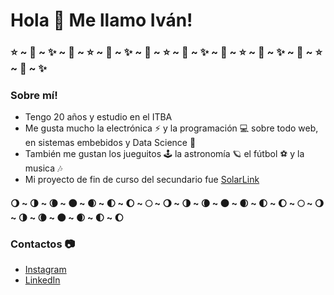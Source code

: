 # Hola 👋 Me llamo Iván!

### ⭐ ~ 🌟 ~ ✨ ~ 🌟 ~ ⭐ ~ 🌟 ~ ✨ ~ 🌟 ~ ⭐ ~ 🌟 ~ ✨ ~ 🌟 ~ ⭐ ~ 🌟 ~ ✨ ~ 🌟 ~ ⭐ ~ 🌟 ~ ✨
### Sobre mí!
- Tengo 20 años y estudio en el ITBA<br>
- Me gusta mucho la electrónica ⚡ y la programación 💻 sobre todo web, en sistemas embebidos y Data Science 🔬<br>
- También me gustan los jueguitos 🕹 la astronomía 🪐 el fútbol ⚽ y la musica 🎶<br>
- Mi proyecto de fin de curso del secundario fue [SolarLink](https://github.com/solarlink-ar/solarlink)<br>

#### 🌖 ~ 🌗 ~ 🌘 ~ 🌑 ~ 🌒 ~ 🌓 ~ 🌔 ~ 🌕 ~ 🌖 ~ 🌗 ~ 🌘 ~ 🌑 ~ 🌒 ~ 🌓 ~ 🌔 ~ 🌕 ~ 🌖 ~ 🌗 ~ 🌘 ~ 🌑 ~ 🌒 ~ 🌓 ~ 🌔

### Contactos 📷
- [Instagram](https://www.instagram.com/ivancenyko/)
- [LinkedIn](https://www.linkedin.com/in/ivan-cenyko/)
